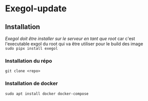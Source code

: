 # Exegol-update
## Installation
*Exegol doit être installer sur le serveur en tant que root* car c'est l'executable exgol du root qui va être utiliser pour le build des image  
`sudo pipx install exegol`

### Installation du répo
```
git clone <repo>
```

### Installation de docker
```
sudo apt install docker docker-compose
```

